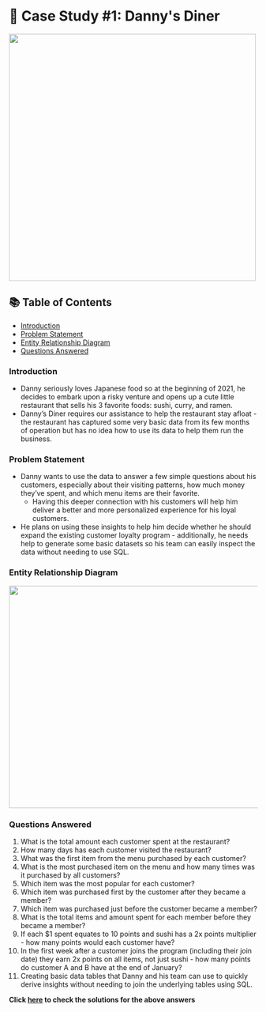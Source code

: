 # 🍜 Case Study #1: Danny's Diner 
<p align="left">
    <img src="https://github.com/Kanikamittal99/8-week-sql-challenge/assets/32505627/88731d4d-6542-4c38-9eb4-ca5bcf53d6e1" width="500" height="500"/> 
</p>
  
## 📚 Table of Contents
- [Introduction](#introduction)
- [Problem Statement](#problem-statement)
- [Entity Relationship Diagram](#entity-relationship-diagram)
- [Questions Answered](#questions-answered)

### Introduction
- Danny seriously loves Japanese food so at the beginning of 2021, he decides to embark upon a risky venture and opens up a cute little restaurant that sells his 3 favorite foods: sushi, curry, and ramen.
- Danny’s Diner requires our assistance to help the restaurant stay afloat - the restaurant has captured some very basic data from its few months of operation but has no idea how to use its data
to help them run the business.

### Problem Statement
 - Danny wants to use the data to answer a few simple questions about his customers, especially about their visiting patterns, how much money they’ve spent, and which menu items are their favorite.
   -   Having this deeper connection with his customers will help him deliver a better and more personalized experience for his loyal customers.
- He plans on using these insights to help him decide whether he should expand the existing customer loyalty program - additionally, he needs help to generate some basic datasets so his team can easily inspect the data without needing to use SQL.

### Entity Relationship Diagram
<p align="left">
    <img src="https://github.com/Kanikamittal99/8-week-sql-challenge/assets/32505627/ec1846c8-5708-4651-8ba2-1a15ee244c99" width="650" height="450"/> 
</p>

### Questions Answered
1. What is the total amount each customer spent at the restaurant?
2. How many days has each customer visited the restaurant?
3. What was the first item from the menu purchased by each customer?
4. What is the most purchased item on the menu and how many times was it purchased by all customers?
5. Which item was the most popular for each customer?
6. Which item was purchased first by the customer after they became a member?
7. Which item was purchased just before the customer became a member?
8. What is the total items and amount spent for each member before they became a member?
9. If each $1 spent equates to 10 points and sushi has a 2x points multiplier - how many points would each customer have?
10. In the first week after a customer joins the program (including their join date) they earn 2x points on all items, not just sushi - how many points do customer A and B have at the end of January?
11. Creating basic data tables that Danny and his team can use to quickly derive insights without needing to join the underlying tables using SQL.

**Click [here](https://github.com/Kanikamittal99/8-week-sql-challenge/blob/main/Dannys_diner/CaseStudy.sql) to check the solutions for the above answers**

